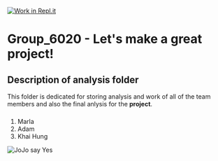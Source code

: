 [![Work in Repl.it](https://classroom.github.com/assets/work-in-replit-14baed9a392b3a25080506f3b7b6d57f295ec2978f6f33ec97e36a161684cbe9.svg)](https://classroom.github.com/online_ide?assignment_repo_id=312189&assignment_repo_type=GroupAssignmentRepo)
# Group_6020 - Let's make a great project!


## Description of analysis folder
This folder is dedicated for storing analysis and work of all of the team members and also the final anlysis for the **project**.

### 
1. Marla
1. Adam
1. Khai Hung

![JoJo say Yes](https://i.pinimg.com/originals/ce/68/ac/ce68ac827852aec0f097e58d930c2032.gif)
